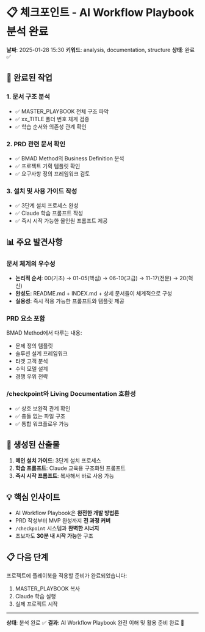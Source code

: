 # 📋 체크포인트 - AI Workflow Playbook 분석 완료

**날짜**: 2025-01-28 15:30
**키워드**: analysis, documentation, structure
**상태**: 완료 ✅

## 🎯 완료된 작업

### 1. 문서 구조 분석

- ✅ MASTER_PLAYBOOK 전체 구조 파악
- ✅ xx_TITLE 폴더 번호 체계 검증
- ✅ 학습 순서와 의존성 관계 확인

### 2. PRD 관련 문서 확인

- ✅ BMAD Method의 Business Definition 분석
- ✅ 프로젝트 기획 템플릿 확인
- ✅ 요구사항 정의 프레임워크 검토

### 3. 설치 및 사용 가이드 작성

- ✅ 3단계 설치 프로세스 완성
- ✅ Claude 학습 프롬프트 작성
- ✅ 즉시 시작 가능한 올인원 프롬프트 제공

## 📊 주요 발견사항

### 문서 체계의 우수성

- **논리적 순서**: 00(기초) → 01-05(핵심) → 06-10(고급) → 11-17(전문) → 20(혁신)
- **완성도**: README.md + INDEX.md + 상세 문서들이 체계적으로 구성
- **실용성**: 즉시 적용 가능한 프롬프트와 템플릿 제공

### PRD 요소 포함

BMAD Method에서 다루는 내용:

- 문제 정의 템플릿
- 솔루션 설계 프레임워크
- 타겟 고객 분석
- 수익 모델 설계
- 경쟁 우위 전략

### /checkpoint와 Living Documentation 호환성

- ✅ 상호 보완적 관계 확인
- ✅ 충돌 없는 파일 구조
- ✅ 통합 워크플로우 가능

## 🚀 생성된 산출물

1. **메인 설치 가이드**: 3단계 설치 프로세스
2. **학습 프롬프트**: Claude 교육용 구조화된 프롬프트
3. **즉시 시작 프롬프트**: 복사해서 바로 사용 가능

## 💡 핵심 인사이트

- AI Workflow Playbook은 **완전한 개발 방법론**
- PRD 작성부터 MVP 완성까지 **전 과정 커버**
- `/checkpoint` 시스템과 **완벽한 시너지**
- 초보자도 **30분 내 시작 가능**한 구조

## 📋 다음 단계

프로젝트에 플레이북을 적용할 준비가 완료되었습니다:

1. MASTER_PLAYBOOK 복사
2. Claude 학습 실행
3. 실제 프로젝트 시작

---

**상태**: 분석 완료 ✅
**결과**: AI Workflow Playbook 완전 이해 및 활용 준비 완료 🚀
